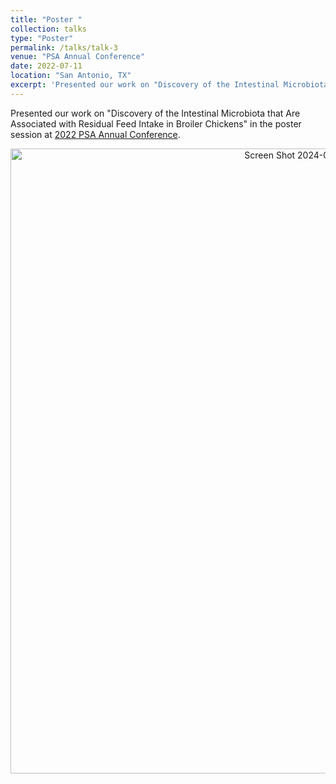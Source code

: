 ```yaml
---
title: "Poster "
collection: talks
type: "Poster"
permalink: /talks/talk-3
venue: "PSA Annual Conference"
date: 2022-07-11
location: "San Antonio, TX"
excerpt: 'Presented our work on "Discovery of the Intestinal Microbiota that Are Associated with Residual Feed Intake in Broiler Chickens" in the poster session at PSA Annual Conference.'
---
```


Presented our work on "Discovery of the Intestinal Microbiota that Are Associated with Residual Feed Intake in Broiler Chickens" in the poster session at [2022 PSA Annual Conference](https://poultryscience.org/Meetings-Past-Meeting).
<p align="center">
<img width="1000" alt="Screen Shot 2024-02-21 at 10 20 08 AM" src="https://github.com/jingliu92/jingliu.github.io/assets/100873921/46c016fc-96b9-4719-b955-f7a52296934f">
</p>
